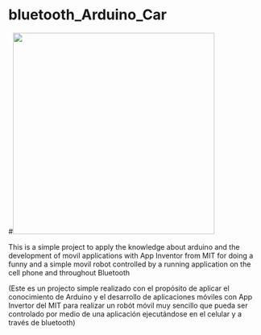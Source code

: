 # bluetooth_Arduino_Car

#<img src="01-images/00-movilRobotCompleted.png" width="400">

This is a simple project to apply the knowledge about arduino and the development of movil applications with App Inventor from MIT for doing a funny and a simple movil robot controlled by a running application on the cell phone and throughout Bluetooth

(Este es un projecto simple realizado con el propósito de aplicar el conocimiento de Arduino y el desarrollo de aplicaciones móviles con App Invertor del MIT para realizar un robót móvil muy sencillo que pueda ser controlado por medio de una aplicación ejecutándose en el celular y a través de bluetooth)

